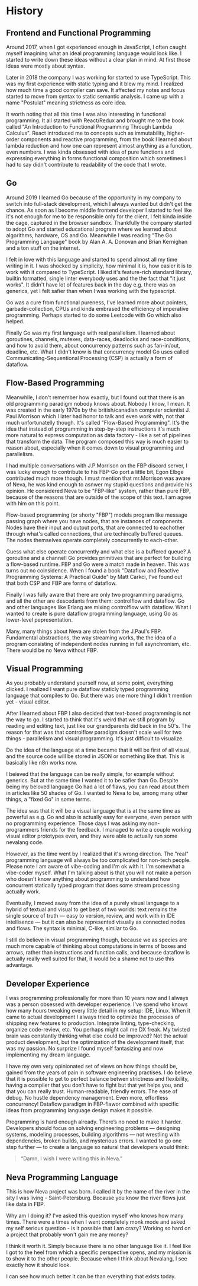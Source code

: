 # History

## Frontend and Functional Programming

Around 2017, when I got experienced enough in JavaScript, I often caught myself imagining what an ideal programming language would look like. I started to write down these ideas without a clear plan in mind. At first those ideas were mostly about syntax.

Later in 2018 the company I was working for started to use TypeScript. This was my first experience with static typing and it blew my mind. I realized how much time a good compiler can save. It affected my notes and focus started to move from syntax to static semantic analysis. I came up with a name "Postulat" meaning strictness as core idea.

It worth noting that all this time I was also interesting in functional programming. It all started with React/Redux and brought me to the book called "An Introduction to Functional Programming Through Lambda Calculus". React introduced me to concepts such as immutability, higher-order components and reactive programming, from the book I learned about lambda reduction and how one can represent almost anything as a function, even numbers. I was kinda obsessed with idea of pure functions and expressing everything in forms functional composition which sometimes I had to say didn't contribute to readability of the code that I wrote.

## Go

Around 2019 I learned Go because of the opportunity in my company to switch into full-stack development, which I always wanted but didn't get the chance. As soon as I become middle frontend developer I started to feel like it's not enough for me to be responsible only for the client, I felt kinda inside the cage, captured in the browser sandbox. Thankfully the company started to adopt Go and started educational program where we learned about algorithms, hardware, OS and Go. Meanwhile I was reading "The Go Programming Language" book by Alan A. A. Donovan and Brian Kernighan and a ton stuff on the internet.

I felt in love with this language and started to spend almost all my time writing in it. I was shocked by simplicity, how minimal it is, how easier it is to work with it compared to TypeScript. I liked it's feature-rich standard library, builtin formatted, single linter everybody uses and the the fact that "it just works". It didn't have lot of features back in the day e.g. there was on generics, yet I felt safier than when I was working with the typescript.

Go was a cure from functional pureness, I've learned more about pointers, garbade-collection, CPUs and kinda embrased the efficiency of imperative programming. Perhaps started to do some Leetcode with Go which also helped.

Finally Go was my first language with real parallelism. I learned about goroutines, channels, mutexes, data-races, deadlocks and race-conditions, and how to avoid them, about concurrency patterns such as fan-in/out, deadline, etc. What I didn't know is that concurrency model Go uses called Communicating-Sequentional Processing (CSP) is actually a form of dataflow.

## Flow-Based Programming

Meanwhile, I don't remember how exactly, but I found out that there is an old programming paradigm nobody knows about. Nobody I know, I mean. It was created in the early 1970s by the british/canadian computer scientist J. Paul Morrison which I later had honor to talk and even work with, not that much unfortunatelly though. It's called "Flow-Based Programming". It's the idea that instead of programming in step-by-step instructions it's much more natural to express computation as data factory - like a set of pipelines that transform the data. The program composed this way is much easier to reason about, especially when it comes down to visual programming and parallelism. 

I had multiple conversations with J.P.Morrison on the FBP discord server, I was lucky enough to contribute to his FBP-Go port a little bit, Egon Elbge contributed much more though. I must mention that mr.Morrison was aware of Neva, he was kind enough to asnwer my stupid questions and provide his opinion. He considered Neva to be "FBP-like" system, rather than pure FBP, because of the reasons that are outside of the scope of this text. I am agree with him on this point.

Flow-based programming (or shorty "FBP") models program like message passing graph where you have nodes, that are instances of components. Nodes have their input and output ports, that are connected to eachother through what's called connections, that are techincally buffered queues. The nodes themselves operate completely concurrently to each-other.

Guess what else operate concurrently and what else is a buffered queue? A goroutine and a channel! Go provides primitives that are perfect for building a flow-based runtime. FBP and Go were a match made in heaven. This was turns out no coinsidence. When I found a book "Dataflow and Reactive Programming Systems: A Practical Guide" by Matt Carkci, I've found out that both CSP and FBP are forms of dataflow.

Finally I was fully aware that there are only two programming paradigms, and all the other are descedants from them: controlflow and dataflow. Go and other languages like Erlang are mixing controlflow with dataflow. What I wanted to create is pure dataflow programming language, using Go as lower-level pepresentation.

Many, many things about Neva are stolen from the J.Paul's FBP. Fundamental abstractions, the way streaming works, the the idea of a program consisting of independent nodes running in full asynchronism, etc. There would be no Neva without FBP.

## Visual Programming

As you probably understand yourself now, at some point, everything clicked. I realized I want pure dataflow staticly typed programming language that compiles to Go. But there was one more thing I didn't mention yet - visual editor.

After I learned about FBP I also decided that text-based programming is not the way to go. I started to think that it's weird that we still program by reading and editing text, just like our grandparents did back in the 50's. The reason for that was that controlflow paradigm doesn't scale well for two things - parallelism and visual programming. It's just difficult to visualize.

Do the idea of the language at a time became that it will be first of all visual, and the source code will be stored in JSON or something like that. This is basically like n8n works now.

I beieved that the language can be really simple, for example without generics. But at the same time I wanted it to be safier than Go. Despite being my beloved language Go had a lot of flaws, you can read about them in articles like 50 shades of Go. I wanted to Neva to be, among many other things, a "fixed Go" in some terms.

The idea was that it will be a visual language that is at the same time as powerful as e.g. Go and also is actually easy for everyone, even person with no programming experience. Those days I was asking my non-programmers friends for the feedback. I managed to write a couple working visual editor prototypes even, and they were able to actually run some nevalang code.

However, as the time went by I realized that it's wrong direction. The "real" programming language will always be too complicated for non-tech people. Please note I am aware of vibe-coding and I'm ok with it. I'm somewhat a vibe-coder myself. What I'm talking about is that you will not make a person who doesn't know anything about programming to understand how concurrent statically typed program that does some stream processing actually work.

Eventually, I moved away from the idea of a purely visual language to a hybrid of textual and visual to get best of two worlds: text remains the single source of truth — easy to version, review, and work with in IDE intellisence — but it can also be represented visually as connected nodes and flows. The syntax is minimal, C-like, similar to Go.

I still do believe in visual programming though, because we as species are much more capable of thinking about computations in terms of boxes and arrows, rather than instructions and function calls, and because dataflow is actually really well suited for that, it would be a shame not to use this advantage.

## Developer Experience

I was programming professionally for more than 10 years now and I always was a person obsessed with developer experience. I've spend who knows how many hours tweaking every little detail in my setup: IDE, Linux. When it came to actual development I always tried to optimize the processes of shipping new features to production. Integrate linting, type-checking, organize code-review, etc. You perhaps might call me DX freak. My twisted brain was constantly thinking what else could be improved? Not the actual product development, but the optimization of the development itself, that was my passion. No surprize I found myself fantasizing and now implementing my dream language.

I have my own very opinionated set of views on how things should be, gained from the years of pain in software engineering practises. I do believe that it is possible to get to perfect balance betwen strictness and flexibility, having a compiler that you don't have to fight but that yet helps you, and that you can really trust. Human-readable, friendly errors. The ease of debug. No hustle dependency management. Even more, effortless concurrency! Dataflow paradigm in FBP-flawor combined with specific ideas from programming language design makes it possible.

Programming is hard enough already. There’s no need to make it harder. Developers should focus on solving engineering problems — designing systems, modeling processes, building algorithms — not wrestling with dependencies, broken builds, and mysterious errors. I wanted to go one step further — to create a language so natural that developers would think:

> “Damn, I wish I were writing this in Neva.”

## Neva Programming Language

This is how Neva project was born. I called it by the name of the river in the sity I was living - Saint-Petersburg. Because you know the river flows just like data in FBP.

Why am I doing it? I've asked this question myself who knows how many times. There were a times when I went completely monk mode and asked my self serious question - is it possible that I am crazy? Working so hard on a project that probably won't gain me any money?

I think it worth it. Simply because there is no other language like it. I feel like I got to the heel from which a specific perspective opens, and my mission is to show it to the other people. Because when I think about Nevalang, I see exactly how it should look.

I can see how much better it can be than everything that exists today.